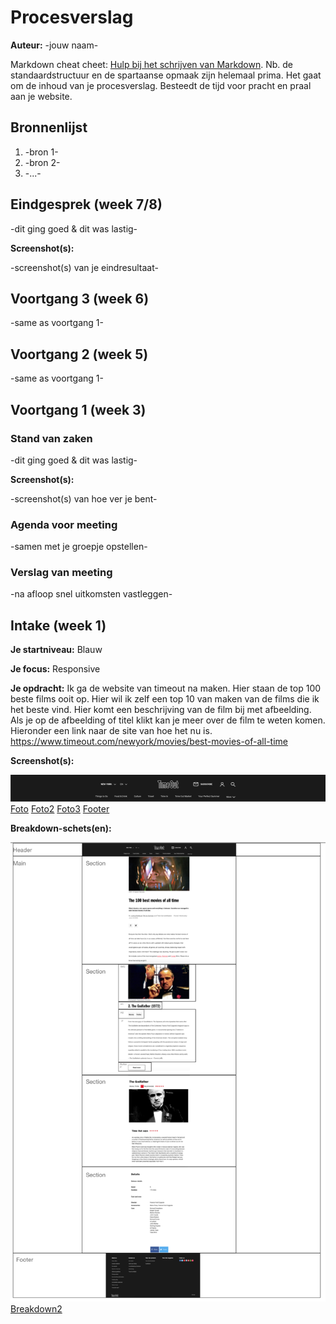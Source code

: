 # Procesverslag
**Auteur:** -jouw naam-

Markdown cheat cheet: [Hulp bij het schrijven van Markdown](https://github.com/adam-p/markdown-here/wiki/Markdown-Cheatsheet). Nb. de standaardstructuur en de spartaanse opmaak zijn helemaal prima. Het gaat om de inhoud van je procesverslag. Besteedt de tijd voor pracht en praal aan je website.



## Bronnenlijst
1. -bron 1-
2. -bron 2-
3. -...-



## Eindgesprek (week 7/8)

-dit ging goed & dit was lastig-

**Screenshot(s):**

-screenshot(s) van je eindresultaat-



## Voortgang 3 (week 6)

-same as voortgang 1-



## Voortgang 2 (week 5)

-same as voortgang 1-



## Voortgang 1 (week 3)

### Stand van zaken

-dit ging goed & dit was lastig-

**Screenshot(s):**

-screenshot(s) van hoe ver je bent-

### Agenda voor meeting

-samen met je groepje opstellen-

### Verslag van meeting

-na afloop snel uitkomsten vastleggen-



## Intake (week 1)

**Je startniveau:** Blauw

**Je focus:** Responsive

**Je opdracht:** Ik ga de website van timeout na maken. Hier staan de top 100 beste films ooit op. Hier wil ik zelf een top 10 van maken van de films die ik het beste vind. Hier komt een beschrijving van de film bij met afbeelding. Als je op de afbeelding of titel klikt kan je meer over de film te weten komen.  Hieronder een link naar de site van hoe het nu is. 
https://www.timeout.com/newyork/movies/best-movies-of-all-time

**Screenshot(s):**

![screenshot(s) die een goed beeld geven van de website die je gaat maken](images/Header.png)
[Foto](images/Main.png)
[Foto2](images/Film.png)
[Foto3](images/Filminfo1.png)
[Footer](images/Footer.png)

**Breakdown-schets(en):**

![-voorlopige breakdownschets(en) van een of beide pagina's van de site die je gaat maken-](images/Breakdown-schets1.png)
[Breakdown2](images/Breakdown-schets2.png)
